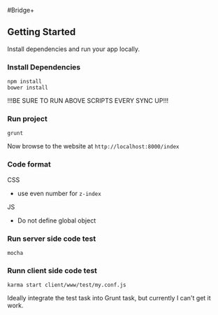 #Bridge+

## Getting Started

Install dependencies and run your app locally.

### Install Dependencies

```
npm install
bower install
```

!!!BE SURE TO RUN ABOVE SCRIPTS EVERY SYNC UP!!!

### Run project

```
grunt
```

Now browse to the website at `http://localhost:8000/index`

### Code format

CSS
- use even number for `z-index`

JS
- Do not define global object

### Run server side code test
```
mocha
```

### Runn client side code test
```
karma start client/www/test/my.conf.js
```
Ideally integrate the test task into Grunt task, but currently I can't get it work.